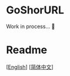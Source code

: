 # GoShorURL
Work in process... 🚧

# Readme
[[English](./README.md)] [[简体中文](./docs/README_zh_CN.md)]